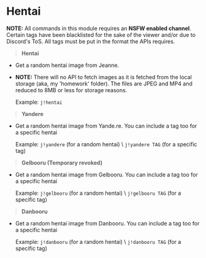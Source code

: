 # Hentai

**NOTE:** All commands in this module requires an **NSFW enabled channel**. Certain tags have been blacklisted for the sake of the viewer and/or due to Discord's ToS. All tags must be put in the format the APIs requires.

>**Hentai**

* Get a random hentai image from Jeanne.
* **NOTE:** There will no API to fetch images as it is fetched from the local storage (aka, my 'homework' folder). The files are JPEG and MP4 and reduced to 8MB or less for storage reasons.

    Example: `j!hentai`

>**Yandere**

* Get a random hentai image from Yande.re. You can include a tag too for a specific hentai

    Example: `j!yandere` (for a random hentai) \ `j!yandere TAG` (for a specific tag)

>**Gelbooru (Temporary revoked)**

* Get a random hentai image from Gelbooru. You can include a tag too for a specific hentai

    Example: `j!gelbooru` (for a random hentai) \ `j!gelbooru TAG` (for a specific tag)

>**Danbooru**

* Get a random hentai image from Danbooru. You can include a tag too for a specific hentai

    Example: `j!danbooru` (for a random hentai) \ `j!danbooru TAG` (for a specific tag)
